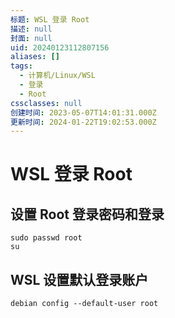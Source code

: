 ```yaml
---
标题: WSL 登录 Root
描述: null
封面: null
uid: 20240123112807156
aliases: []
tags:
  - 计算机/Linux/WSL
  - 登录
  - Root
cssclasses: null
创建时间: 2023-05-07T14:01:31.000Z
更新时间: 2024-01-22T19:02:53.000Z
---
```


# WSL 登录 Root

## 设置 Root 登录密码和登录

```shell
sudo passwd root
su
```

## WSL 设置默认登录账户

```shell
debian config --default-user root
```
